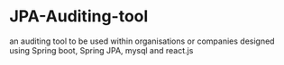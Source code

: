 # JPA-Auditing-tool
an auditing tool to be used within organisations or companies designed using Spring boot, Spring JPA, mysql and react.js
